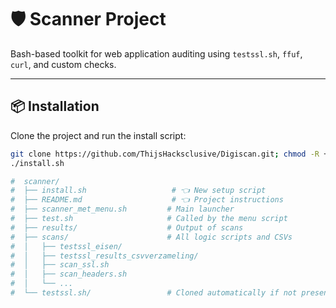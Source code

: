 # 🛡️ Scanner Project

Bash-based toolkit for web application auditing using `testssl.sh`, `ffuf`, `curl`, and custom checks.

---

## 📦 Installation

Clone the project and run the install script:

```bash
git clone https://github.com/ThijsHacksclusive/Digiscan.git; chmod -R +x Digiscan/; cd Digiscan; cd scanner
./install.sh

#  scanner/
#  ├── install.sh                   # 👈 New setup script
#  ├── README.md                    # 👈 Project instructions
#  ├── scanner_met_menu.sh         # Main launcher
#  ├── test.sh                     # Called by the menu script
#  ├── results/                    # Output of scans
#  ├── scans/                      # All logic scripts and CSVs
#  │   ├── testssl_eisen/
#  │   ├── testssl_results_csvverzameling/
#  │   ├── scan_ssl.sh
#  │   ├── scan_headers.sh
#  │   └── ...
#  └── testssl.sh/                 # Cloned automatically if not present
